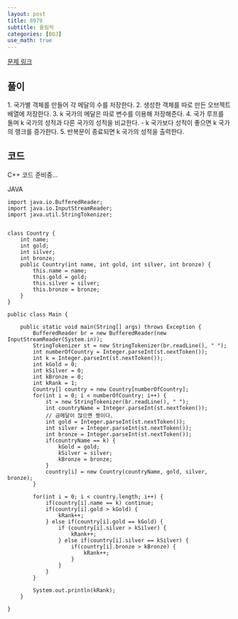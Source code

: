 ```yaml
---
layout: post
title: 8979
subtitle: 올림픽
categories: [BOJ]
use_math: true
---
```


[문제 링크](https://www.acmicpc.net/problem/8979)

<h2 class="section-heading">풀이</h2>
1. 국가별 객체를 만들어 각 메달의 수를 저장한다.
2. 생성한 객체를 따로 만든 오브젝트 배열에 저장한다.
3. k 국가의 메달은 따로 변수를 이용해 저장해준다.
4. 국가 루프를 돌며 k 국가의 성적과 다른 국가의 성적을 비교한다.
    - k 국가보다 성적이 좋으면 k 국가의 랭크를 증가한다.
5. 반복문이 종료되면 k 국가의 성적을 출력한다.
<h2 class="section-heading">코드</h2>
C++  
코드 준비중...

JAVA
<pre><code class="java">import java.io.BufferedReader;
import java.io.InputStreamReader;
import java.util.StringTokenizer;


class Country {
	int name;
	int gold;
	int silver;
	int bronze;
	public Country(int name, int gold, int silver, int bronze) {
		this.name = name;
		this.gold = gold;
		this.silver = silver;
		this.bronze = bronze;
	}
}

public class Main {

	public static void main(String[] args) throws Exception {
		BufferedReader br = new BufferedReader(new InputStreamReader(System.in));
		StringTokenizer st = new StringTokenizer(br.readLine(), " ");
		int numberOfCountry = Integer.parseInt(st.nextToken());
		int k = Integer.parseInt(st.nextToken());
		int kGold = 0;
		int kSilver = 0;
		int kBronze = 0;
		int kRank = 1;
		Country[] country = new Country[numberOfCountry];
		for(int i = 0; i < numberOfCountry; i++) {
			st = new StringTokenizer(br.readLine(), " ");
			int countryName = Integer.parseInt(st.nextToken());
			// 금메달이 많으면 짱이다.
			int gold = Integer.parseInt(st.nextToken());
			int silver = Integer.parseInt(st.nextToken());
			int bronze = Integer.parseInt(st.nextToken());
			if(countryName == k) {
				kGold = gold;
				kSilver = silver;
				kBronze = bronze;
			}
			country[i] = new Country(countryName, gold, silver, bronze);
		}
		
		for(int i = 0; i < country.length; i++) {
			if(country[i].name == k) continue;
			if(country[i].gold > kGold) {
				kRank++;
			} else if(country[i].gold == kGold) {
				if (country[i].silver > kSilver) {
					kRank++;
				} else if(country[i].silver == kSilver) {
					if(country[i].bronze > kBronze) {
						kRank++;
					}
				}
			}
		}
		
		System.out.println(kRank);
	}

}
</code></pre>
